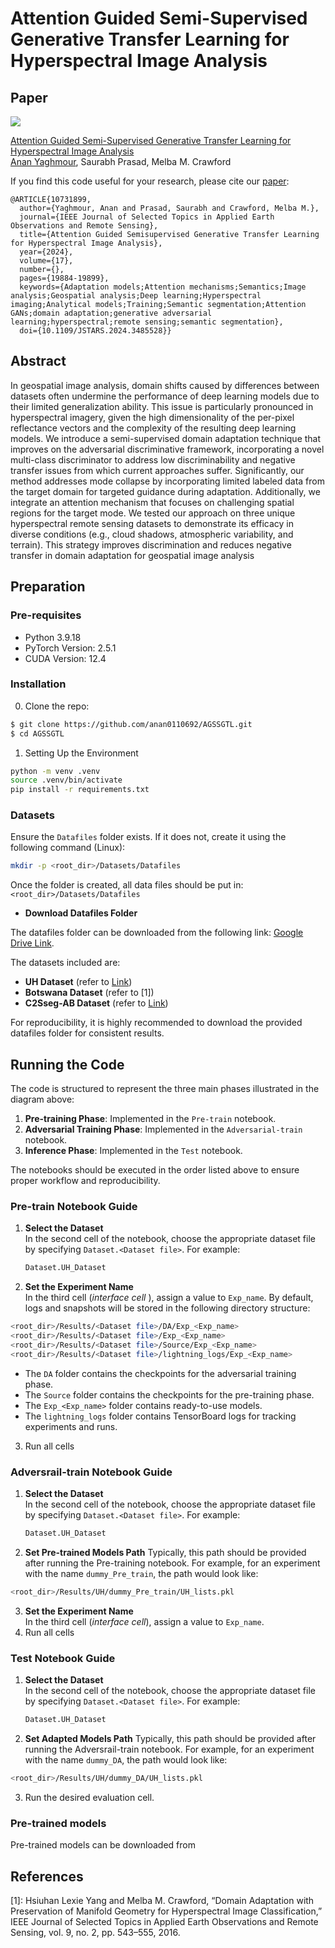 # Attention Guided Semi-Supervised Generative Transfer Learning for Hyperspectral Image Analysis
## Paper
![](./framework.png)

[Attention Guided Semi-Supervised Generative Transfer Learning for Hyperspectral Image Analysis](https://ieeexplore.ieee.org/document/10731899)  
 [Anan Yaghmour](https://github.com/anan0110692),  Saurabh Prasad, Melba M. Crawford


If you find this code useful for your research, please cite our [paper](https://ieeexplore.ieee.org/document/10731899):

```
@ARTICLE{10731899,
  author={Yaghmour, Anan and Prasad, Saurabh and Crawford, Melba M.},
  journal={IEEE Journal of Selected Topics in Applied Earth Observations and Remote Sensing}, 
  title={Attention Guided Semisupervised Generative Transfer Learning for Hyperspectral Image Analysis}, 
  year={2024},
  volume={17},
  number={},
  pages={19884-19899},
  keywords={Adaptation models;Attention mechanisms;Semantics;Image analysis;Geospatial analysis;Deep learning;Hyperspectral imaging;Analytical models;Training;Semantic segmentation;Attention GANs;domain adaptation;generative adversarial learning;hyperspectral;remote sensing;semantic segmentation},
  doi={10.1109/JSTARS.2024.3485528}}

```
## Abstract
In geospatial image analysis, domain shifts caused by differences between datasets often undermine the performance of deep learning models due to their limited generalization ability. This issue is particularly pronounced in hyperspectral imagery, given the high dimensionality of the per-pixel reflectance vectors and the complexity of the resulting deep learning models. We introduce a semi-supervised domain adaptation technique that improves on the adversarial discriminative framework, incorporating a novel multi-class discriminator to address low discriminability and negative transfer issues from which current approaches suffer. Significantly, our method addresses mode collapse by incorporating limited labeled data from the target domain for targeted guidance during adaptation. Additionally, we integrate an attention mechanism that focuses on challenging spatial regions for the target mode. We tested our approach on three unique hyperspectral remote sensing datasets to demonstrate its efficacy in diverse conditions (e.g., cloud shadows, atmospheric variability, and terrain). This strategy improves discrimination and reduces negative transfer in domain adaptation for geospatial image analysis

## Preparation

### Pre-requisites
* Python 3.9.18
* PyTorch Version: 2.5.1
* CUDA Version: 12.4
### Installation
0. Clone the repo:
```bash
$ git clone https://github.com/anan0110692/AGSSGTL.git
$ cd AGSSGTL
```

1. Setting Up the Environment
```bash
python -m venv .venv
source .venv/bin/activate  
pip install -r requirements.txt
```
### Datasets

Ensure the `Datafiles` folder exists. If it does not, create it using the following command (Linux):

```bash
mkdir -p <root_dir>/Datasets/Datafiles
```
Once the folder is created, all data files should be put  in:
```<root_dir>/Datasets/Datafiles```
* **Download Datafiles Folder**


The datafiles folder  can be downloaded from the following link: [Google Drive Link](https://drive.google.com/drive/folders/1A1yYsHM48_Om39orlCQQQAw030ZuMb0w?usp=sharing).

The datasets included are:

- **UH Dataset** (refer to [Link](https://machinelearning.ee.uh.edu/2013-ieee-grss-data-fusion-contest/))
- **Botswana Dataset** (refer to [1])
- **C2Sseg-AB Dataset** (refer to [Link](https://github.com/danfenghong))


For reproducibility, it is highly recommended to download the provided datafiles folder for consistent results.
## Running the Code

The code is structured to represent the three main phases illustrated in the diagram above:

1. **Pre-training Phase**: Implemented in the `Pre-train` notebook.
2. **Adversarial Training Phase**: Implemented in the `Adversarial-train` notebook.
3. **Inference Phase**: Implemented in the `Test` notebook.

The notebooks should be executed in the order listed above to ensure proper workflow and reproducibility.

### Pre-train Notebook Guide

1. **Select the Dataset**  
   In the second cell of the notebook, choose the appropriate dataset file by specifying `Dataset.<Dataset file>`. For example:
   ```python
   Dataset.UH_Dataset
2. **Set the Experiment Name**  
   In the third cell (*interface cell* ), assign a value to `Exp_name`. By default, logs and snapshots will be stored in the following directory structure:   

```bash
<root_dir>/Results/<Dataset file>/DA/Exp_<Exp_name>
<root_dir>/Results/<Dataset file>/Exp_<Exp_name>
<root_dir>/Results/<Dataset file>/Source/Exp_<Exp_name>
<root_dir>/Results/<Dataset file>/lightning_logs/Exp_<Exp_name>
```

- The `DA` folder contains the checkpoints for the adversarial training phase.  
- The `Source` folder contains the checkpoints for the pre-training phase.  
- The `Exp_<Exp_name>` folder contains ready-to-use models.  
- The `lightning_logs` folder contains TensorBoard logs for tracking experiments and runs.
3. Run all cells

  ### Adversrail-train Notebook Guide

1. **Select the Dataset**  
   In the second cell of the notebook, choose the appropriate dataset file by specifying `Dataset.<Dataset file>`. For example:
   ```python
   Dataset.UH_Dataset
2. **Set Pre-trained Models Path**
   Typically, this path should be provided after running the Pre-training notebook. For example, for an experiment with the name `dummy_Pre_train`, the path would look like:

```bash
<root_dir>/Results/UH/dummy_Pre_train/UH_lists.pkl
```
   
3. **Set the Experiment Name**  
   In the third cell (*interface cell*), assign a value to `Exp_name`. 
4. Run all cells

### Test Notebook Guide

1. **Select the Dataset**  
   In the second cell of the notebook, choose the appropriate dataset file by specifying `Dataset.<Dataset file>`. For example:
   ```python
   Dataset.UH_Dataset
2. **Set Adapted Models Path**
   Typically, this path should be provided after running the Adversrail-train notebook. For example, for an experiment with the name `dummy_DA`, the path would look like:

```bash
<root_dir>/Results/UH/dummy_DA/UH_lists.pkl
```
   
 
3. Run the desired evaluation cell.

### Pre-trained models
Pre-trained models can be downloaded from 
## References
[1]: Hsiuhan Lexie Yang and Melba M. Crawford, “Domain Adaptation with Preservation of Manifold Geometry for Hyperspectral Image Classification,” IEEE Journal of Selected Topics in Applied Earth Observations and Remote Sensing, vol. 9, no. 2, pp. 543–555, 2016.

